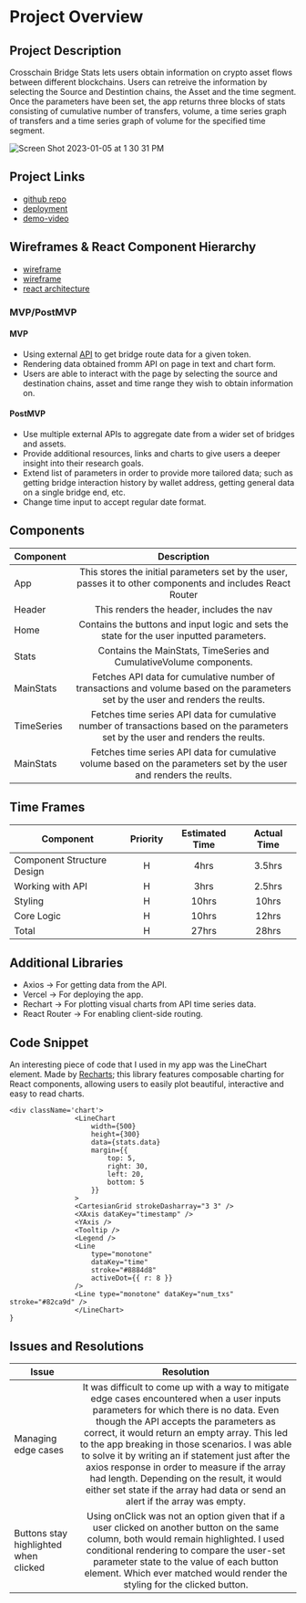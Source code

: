 # Project Overview


## Project Description

Crosschain Bridge Stats lets users obtain information on crypto asset flows between different blockchains. Users can retreive the information by selecting the Source and Destintion chains, the Asset and the time segment. Once the parameters have been set, the app returns three blocks of stats consisting of cumulative number of transfers, volume, a time series graph of transfers and a time series graph of volume for the specified time segment.

![Screen Shot 2023-01-05 at 1 30 31 PM](https://user-images.githubusercontent.com/33820055/210854239-e7df2a86-895f-4311-b0fd-207f3580238e.png)



## Project Links

- [github repo](https://github.com/guillermoaviles/crosschain-bridging-stats)
- [deployment](https://crosschain-bridging-stats.vercel.app/)
- [demo-video](https://vimeo.com/772207095)

## Wireframes & React Component Hierarchy

- [wireframe](https://github.com/guillermoaviles/crosschain-bridging-stats/blob/MVP/design/Crosschain%20Bridge%20Stats%20Wireframe%201.png)
- [wireframe](https://github.com/guillermoaviles/crosschain-bridging-stats/blob/MVP/design/Crosschain%20Bridge%20Stats%20Wireframe%202.png)
- [react architecture](https://github.com/guillermoaviles/crosschain-bridging-stats/blob/MVP/design/React%20Component%20Hierarchy%20Diagram.png)


### MVP/PostMVP

#### MVP
- Using external [API](https://docs.axelarscan.io/) to get bridge route data for a given token.
- Rendering data obtained fromm API on page in text and chart form. 
- Users are able to interact with the page by selecting the source and destination chains, asset and time range they wish to obtain information on.

#### PostMVP

- Use multiple external APIs to aggregate date from a wider set of bridges and assets.
- Provide additional resources, links and charts to give users a deeper insight into their research goals.
- Extend list of parameters in order to provide more tailored data; such as getting bridge interaction history by wallet address, getting general data on a single bridge end, etc.
- Change time input to accept regular date format.

## Components

| Component | Description | 
| --- | :---: |  
| App | This stores the initial parameters set by the user, passes it to other components and includes React Router| 
| Header | This renders the header, includes the nav | 
| Home | Contains the buttons and input logic and sets the state for the user inputted parameters. | 
| Stats | Contains the MainStats, TimeSeries and CumulativeVolume components. | 
| MainStats | Fetches API data for cumulative number of transactions and volume based on the parameters set by the user and renders the reults. |
| TimeSeries | Fetches time series API data for cumulative number of transactions based on the parameters set by the user and renders the reults. |
| MainStats | Fetches time series API data for cumulative volume based on the parameters set by the user and renders the reults. |

## Time Frames

| Component | Priority | Estimated Time | Actual Time |
| --- | :---: |  :---: | :---: |
| Component Structure Design | H | 4hrs| 3.5hrs |
| Working with API | H | 3hrs| 2.5hrs |
| Styling | H | 10hrs| 10hrs |
| Core Logic | H | 10hrs| 12hrs |
| Total | H | 27hrs| 28hrs |

## Additional Libraries
 
 - Axios -> For getting data from the API.
 - Vercel -> For deploying the app.
 - Rechart -> For plotting visual charts from API time series data.
 - React Router -> For enabling client-side routing.

## Code Snippet

An interesting piece of code that I used in my app was the LineChart element. Made by [Recharts](https://recharts.org/en-US); this library features composable charting for React components, allowing users to easily plot beautiful, interactive and easy to read charts.

```
<div className='chart'>
                <LineChart
                    width={500}
                    height={300}
                    data={stats.data}
                    margin={{
                        top: 5,
                        right: 30,
                        left: 20,
                        bottom: 5
                    }}
                >
                <CartesianGrid strokeDasharray="3 3" />
                <XAxis dataKey="timestamp" />
                <YAxis />
                <Tooltip />
                <Legend />
                <Line
                    type="monotone"
                    dataKey="time"
                    stroke="#8884d8"
                    activeDot={{ r: 8 }}
                />
                <Line type="monotone" dataKey="num_txs" stroke="#82ca9d" />
                </LineChart>
}
```

## Issues and Resolutions

| Issue | Resolution | 
| --- | :---: |  
| Managing edge cases | It was difficult to come up with a way to mitigate edge cases encountered when a user inputs parameters for which there is no data. Even though the API accepts the parameters as correct, it would return an empty array. This led to the app breaking in those scenarios. I was able to solve it by writing an if statement just after the axios response in order to measure if the array had length. Depending on the result, it would either set state if the array had data or send an alert if the array was empty. | 
| Buttons stay highlighted when clicked | Using onClick was not an option given that if a user clicked on another button on the same column, both would remain highlighted. I used conditional rendering to compare the user-set parameter state to the value of each button element. Which ever matched would render the styling for the clicked button. | 

